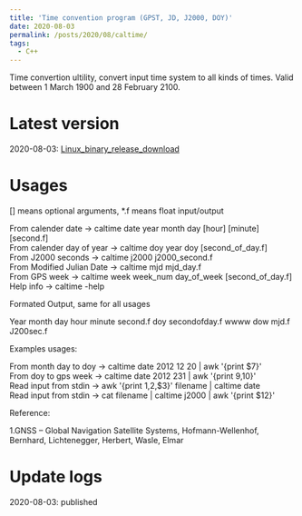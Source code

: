 ```yaml
---
title: 'Time convention program (GPST, JD, J2000, DOY)'
date: 2020-08-03
permalink: /posts/2020/08/caltime/
tags:
  - C++
---
```


Time convertion ultility, convert input time system to all kinds of times. Valid between 1 March 1900 and 28 February 2100.

Latest version
======
2020-08-03: [Linux_binary_release_download](https://newcastle-my.sharepoint.com/:u:/g/personal/nyc40_newcastle_ac_uk/Edui1ZDqezVKhRfPh1b2rCIBc4XF9BE0BI8uQfWTMNi1Ew?e=bBVzpR)


Usages
======
  [] means optional arguments, *.f means float input/output 

  From calender date        -> caltime date  year month day [hour] [minute] [second.f]  
  From calender day of year -> caltime doy   year doy [second_of_day.f]  
  From J2000 seconds        -> caltime j2000 j2000_second.f  
  From Modified Julian Date -> caltime mjd   mjd_day.f  
  From GPS week             -> caltime week  week_num day_of_week [second_of_day.f]  
  Help info                 -> caltime -help  
  
Formated Output, same for all usages  
  
  Year month day hour minute second.f doy secondofday.f wwww dow mjd.f J200sec.f  

Examples usages:  
  
  From month day to doy  -> caltime date 2012 12 20 | awk '{print $7}'  
  From doy to gps week   -> caltime date 2012 231   | awk '{print $9,$10}'  
  Read input from stdin  -> awk '{print $1,$2,$3}' filename | caltime date  
  Read input from stdin  -> cat filename | caltime j2000 | awk '{print $12}'  
  
Reference:  
  
1.GNSS – Global Navigation Satellite Systems, Hofmann-Wellenhof, Bernhard, Lichtenegger, Herbert, Wasle, Elmar  


Update logs
======
2020-08-03: published  
